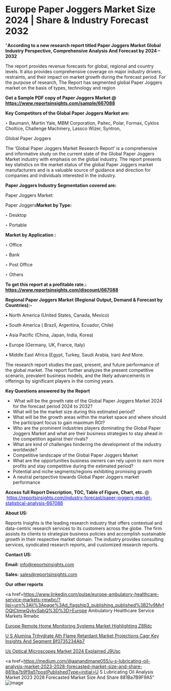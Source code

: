 # Europe Paper Joggers Market Size 2024 | Share & Industry Forecast 2032

"<strong>According to a new research report titled Paper Joggers Market Global Industry Perspective, Comprehensive Analysis And Forecast by 2024 – 2032</strong>

The report provides revenue forecasts for global, regional and country levels. It also provides comprehensive coverage on major industry drivers, restraints, and their impact on market growth during the forecast period. For the purpose of research, The Report has segmented global Paper Joggers market on the basis of types, technology and region

<strong>Get a Sample PDF copy of Paper Joggers Market </strong><strong>@<a href=https://www.reportsinsights.com/sample/667088 style=color:#0000ff;> https://www.reportsinsights.com/sample/667088</a></strong></font>

<strong>Key Competitors of the Global Paper Joggers Market are:</strong>

‣ Baumann, Martin Yale, MBM Corporation, Paitec, Polar, Formax, Cyklos Choltice, Challenge Machinery, Lassco Wizer, Syntron,

Global Paper Joggers

The ‘Global Paper Joggers Market Research Report’ is a comprehensive and informative study on the current state of the Global Paper Joggers Market industry with emphasis on the global industry. The report presents key statistics on the market status of the global Paper Joggers market manufacturers and is a valuable source of guidance and direction for companies and individuals interested in the industry.

<strong>Paper Joggers Industry Segmentation covered are:</strong>

Paper Joggers Market: 

Paper Joggers<strong>Market by Type:</strong>

‣ Desktop

‣ Portable

<strong>Market by Application :</strong>

‣ Office

‣ Bank

‣ Post Office

‣ Others

<strong>To get this report at a profitable rate.: <a href=https://www.reportsinsights.com/discount/667088 style=color:#0000ff;>https://www.reportsinsights.com/discount/667088</a></strong></font>

<strong>Regional Paper Joggers Market (Regional Output, Demand &amp; Forecast by Countries):-</strong>

• North America (United States, Canada, Mexico)

• South America ( Brazil, Argentina, Ecuador, Chile)

• Asia Pacific (China, Japan, India, Korea)

• Europe (Germany, UK, France, Italy)

• Middle East Africa (Egypt, Turkey, Saudi Arabia, Iran) And More.

The research report studies the past, present, and future performance of the global market. The report further analyzes the present competitive scenario, prevalent business models, and the likely advancements in offerings by significant players in the coming years.

<strong>Key Questions answered by the Report</strong>
<ul>
  <li> What will be the growth rate of the Global Paper Joggers Market 2024 for the forecast period 2024 to 2032?</li>
  <li>What will be the market size during this estimated period?</li>
  <li>What will be the growth areas within the market space and where should the participant focus to gain maximum ROI?</li>
  <li>Who are the prominent industries players dominating the Global Paper Joggers Market and what are their business strategies to stay ahead in the competition against their rivals?</li>
  <li>What are kind of challenges hindering the development of the industry worldwide?</li>
  <li>Competitive landscape of the Global Paper Joggers Market</li>
  <li>What are the opportunities business owners can rely upon to earn more profits and stay competitive during the estimated period?</li>
  <li>Potential and niche segments/regions exhibiting promising growth</li>
  <li>A neutral perspective towards Global Paper Joggers market performance</li>
</ul>
<strong>Access full Report Description, TOC, Table of Figure, Chart, etc. </strong>@  <a href=https://reportsinsights.com/industry-forecast/paper-joggers-market-statistical-analysis-667088 style=color:#0000ff;>https://reportsinsights.com/industry-forecast/paper-joggers-market-statistical-analysis-667088</a></font>

<strong><strong>About US</strong>:</strong>

Reports Insights is the leading research industry that offers contextual and data-centric research services to its customers across the globe. The firm assists its clients to strategize business policies and accomplish sustainable growth in their respective market domain. The industry provides consulting services, syndicated research reports, and customized research reports.

<strong>Contact US:</strong>

<p class=""""><b>Email:</b> <a href=mailto:info@reportsinsights.com>info@reportsinsights.com</a></p>
<p class=""""><b>Sales:</b> <a href=mailto:sales@reportsinsights.com>sales@reportsinsights.com</a></p>

<strong>Our other reports</strong>

<a href=https://www.linkedin.com/pulse/europe-ambulatory-healthcare-service-markets-rmwbc/?lipi=urn%3Ali%3Apage%3Ad_flagship3_publishing_published%3B21v9MyfOQtCtmwQykvSabQ%3D%3D>Europe Ambulatory Healthcare Service Markets Rmwbc</a>

<a href=https://www.linkedin.com/pulse/europe-remote-home-monitoring-systems-market-highlighting-z8rdc/>Europe Remote Home Monitoring Systems Market Highlighting Z8Rdc</a>

<a href=https://medium.com/@akitotamura255/u-s-alumina-trihydrate-ath-flame-retardant-market-projections-cagr-key-insights-and-segment-bf0735234ab7>U S Alumina Trihydrate Ath Flame Retardant Market Projections Cagr Key Insights And Segment Bf0735234Ab7</a>

<a href=https://www.linkedin.com/pulse/us-optical-microscopes-market-2024-explained-j9usc/>Us Optical Microscopes Market 2024 Explained J9Usc</a>

<a href=https://medium.com/@aanandimane055/u-s-lubricating-oil-analysis-market-2023-2028-forecasted-market-size-and-share-881ba7b9f9a5?postPublishedType=initial>U S Lubricating Oil Analysis Market 2023 2028 Forecasted Market Size And Share 881Ba7B9F9A5</a>"
![image](https://github.com/aakesh123242/RIMarket/assets/158431203/880f0ab9-6b38-40c2-ab66-0042a825ad6c)
